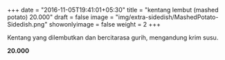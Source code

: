 +++
date = "2016-11-05T19:41:01+05:30"
title = "kentang lembut (mashed potato) 20.000"
draft = false
image = "img/extra-sidedish/MashedPotato-Sidedish.png"
showonlyimage = false
weight = 2
+++

Kentang yang dilembutkan dan bercitarasa gurih, mengandung krim susu.

**20.000**
